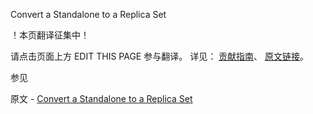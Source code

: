  Convert a Standalone to a Replica Set

 ！本页翻译征集中！

请点击页面上方 EDIT THIS PAGE 参与翻译。
详见：
[贡献指南]( https://github.com/JinMuInfo/MongoDB-Manual-zh/blob/master/CONTRIBUTING.md )、
[原文链接](  https://docs.mongodb.com/manual/tutorial/convert-standalone-to-replica-set/  )。

 参见

原文 - [Convert a Standalone to a Replica Set]( https://docs.mongodb.com/manual/tutorial/convert-standalone-to-replica-set/ )

